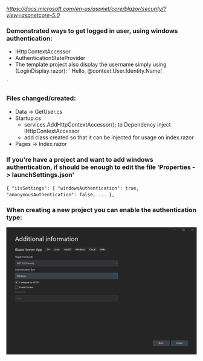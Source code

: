 *https://docs.microsoft.com/en-us/aspnet/core/blazor/security/?view=aspnetcore-5.0*

### Demonstrated ways to get logged in user, using windows authentication:
* IHttpContextAccessor
* AuthenticationStateProvider
* The template project also display the username simply using (LoginDisplay.razor):
`<AuthorizeView>
    Hello, @context.User.Identity.Name!
</AuthorizeView>
`

### Files changed/created:
* Data -> GetUser.cs
* Startup.cs
  * services.AddHttpContextAccessor(); to Dependency inject IHttpContextAccessor
  * add class created so that it can be injected for usage on index.razor
* Pages -> Index.razor

### If you're have a project and want to add windows authentication, if should be enough to edit the file 'Properties -> launchSettings.json'
`{
  "iisSettings": {
    "windowsAuthentication": true,
    "anonymousAuthentication": false,
    ...
  },`

### When creating a new project you can enable the authentication type:
![authenticationType.PNG](authenticationType.PNG)
